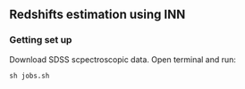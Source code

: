 ## Redshifts estimation using INN

### Getting set up

Download SDSS scpectroscopic data. Open terminal and run:

    sh jobs.sh



    
   
